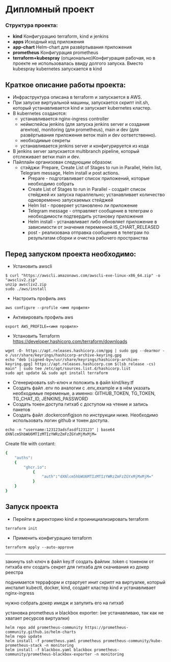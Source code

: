 # Дипломный проект

### Структура проекта:
- **kind**
Конфигурацию terraform, kind и jenkins
- **apps**
Исходный код приложения
- **app-chart**
Helm-сhart для развёртывания приложения
- **prometheus**
Конфигурация prometheus
- **terraform+kubespray**
(опционально)Конфигурация рабочая, но в проекте не использовалась ввиду долгого запуска.
Вместо kubespray kubernetes запускается в kind

## Краткое описание работы проекта:
- Инфраструктура описана в terraform и запускается в AWS.
- При запуске виртуальной машины, запускается скрипт init.sh, который устанавливается kind и запускает kubernetes кластер.
- В kubernetes создаются:
    * устанавливается nginx-ingress controller
    * неймспейсы jenkins (для запуска jenkins server и создания агентов), monitoring (для prometheus), main и dev (для развёртывания приложения веток main и dev оответственно).
    * необходимые секреты
    * устанавливается jenkins server и конфигурируется из кода
- В jenkins server запускается multibranch pipeline, который отслеживает ветки main и dev.
- Пайплайн организован следующим образом:
    * стэйджи: Prepare, Create List of Stages to run in Parallel, Helm list, Telegram message, Helm install и post actions.
        - Prepare - подготавливает список приложений, которые необходимо собрать
        - Create List of Stages to run in Parallel - создаёт список стейджей их запуска параллельно; устанавливает количество одновременно запускаемых стейджей
        - Helm list - проверяет установлено ли приложение
        - Telegram message - отправляет сообщение в телеграм о необходимости подтвердить установку приложения
        - Helm install - устанавливает либо обновляет приложение в зависимости от значения переменной IS_CHART_RELEASED
        - post - реализована отправка сообщения в телеграм по результатам сборки и очистка рабочего пространства

## Перед запуском проекта необходимо:
- Установить awscli
```
$ curl "https://awscli.amazonaws.com/awscli-exe-linux-x86_64.zip" -o "awscliv2.zip"
unzip awscliv2.zip
sudo ./aws/install
```
- Настроить профиль aws
```
aws configure --profile <имя профиля>
```
- Активировать профиль aws
```
export AWS_PROFILE=<имя профиля>
```
- Установить Terraform
https://developer.hashicorp.com/terraform/downloads
```
wget -O- https://apt.releases.hashicorp.com/gpg | sudo gpg --dearmor -o /usr/share/keyrings/hashicorp-archive-keyring.gpg
echo "deb [signed-by=/usr/share/keyrings/hashicorp-archive-keyring.gpg] https://apt.releases.hashicorp.com $(lsb_release -cs) main" | sudo tee /etc/apt/sources.list.d/hashicorp.list
sudo apt update && sudo apt install terraform
```
- Сгенерировать ssh-ключ и положить в файл kind/key.tf
- Создать файл .env по аналогии с .env_example и в нём указать необходимые переменые, а именно: GITHUB_TOKEN, TG_TOKEN, TG_CHAT_ID, JENKINS_PASSWORD
- Создать токен доступа гитхаб с доступом на чтение и запись пакетов
- Создать файл .dockerconfigjson по инструкции ниже. Необходимо использовать логин github и токен доступа.

```
echo -n "username:123123adsfasdf123123" | base64
dXNlcm5hbWU6MTIzMTIzYWRzZmFzZGYxMjMxMjM=
```
Create file with contant:
```bash
{
    "auths":
    {
        "ghcr.io":
            {
                "auth":"dXNlcm5hbWU6MTIzMTIzYWRzZmFzZGYxMjMxMjM="
            }
    }
}
```

## Запуск проекта
- Перейти в директорию kind и проинициализировать terraform
```
terraform init
```
- Применить конфигурацию terraform
```
terraform apply --auto-approve
```


------------------------------

закинуть ssh ключ в файл key.tf
создать файлик .token с токеном от гитхаба
env
создать секрет для гитхаба для скачивания из докер реестра



поднимается терраформ и страртует инит скрипт на виртуалке, который инсталит kubectl, docker, kind, создаёт кластер kind и устанавливает nginx-ingress

нужно собрать докер имедж и запулить его на гитхаб


установка prometheus и blackbox exporter: (не устанавливаю, так как не хватает ресурсов виртуалки)
```
helm repo add prometheus-community https://prometheus-community.github.io/helm-charts
helm repo update
helm install -f prometheus.yaml prometheus prometheus-community/kube-prometheus-stack -n monitoring
helm install -f blackbox.yaml blackbox prometheus-community/prometheus-blackbox-exporter -n monitoring
```
